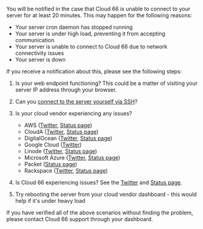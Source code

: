 <!-- usedin: [ _legacy_docker/Tutorials/2017-01-01-agent-communication-is.md, _maestro/Tutorials/2017-01-01-agent-communication-is.md, _node/tutorials/2017-01-01-agent-communication-is.md, _rails/Tutorials/2017-01-01-agent-communication-is.md] -->


You will be notified in the case that Cloud 66 is unable to connect to your server for at least 20 minutes. This may happen for the following reasons:

- Your server cron daemon has stopped running
- Your server is under high load, preventing it from accepting communication
- Your server is unable to connect to Cloud 66 due to network connectivity issues
- Your server is down

If you receive a notification about this, please see the following steps:

1.  Is your web endpoint functioning? This could be a matter of visiting your server IP address through your browser.
2.  Can you [connect to the server yourself via SSH](http://help.cloud66.com/managing-your-stack/ssh-to-your-server)?
3.  Is your cloud vendor experiencing any issues?

	- AWS ([Twitter](https://twitter.com/awscloud), [Status page](http://status.aws.amazon.com/))
	- CloudA ([Twitter](https://twitter.com/cdnclouda), [Status page](http://status.clouda.ca))
	- DigitalOcean ([Twitter](https://twitter.com/digitalocean), [Status page](https://status.digitalocean.com/))
	- Google Cloud ([Twitter](https://twitter.com/googlecloud))
	- Linode ([Twitter](https://twitter.com/StatusLinode), [Status page](http://status.linode.com/))
	- Microsoft Azure ([Twitter](https://twitter.com/azure), [Status page](http://azure.microsoft.com/en-us/status/))
	- Packet ([Status page](http://packet.statuspage.io/))
	- Rackspace ([Twitter](https://twitter.com/Rackspace), [Status page](https://status.rackspace.com/))

4.  Is Cloud 66 experiencing issues? See the [Twitter](https://twitter.com/cloud66status) and [Status page](http://status.cloud66.com/).
5.  Try rebooting the server from your cloud vendor dashboard - this would help if it's under heavy load

If you have verified all of the above scenarios without finding the problem, please contact Cloud 66 support through your dashboard.
